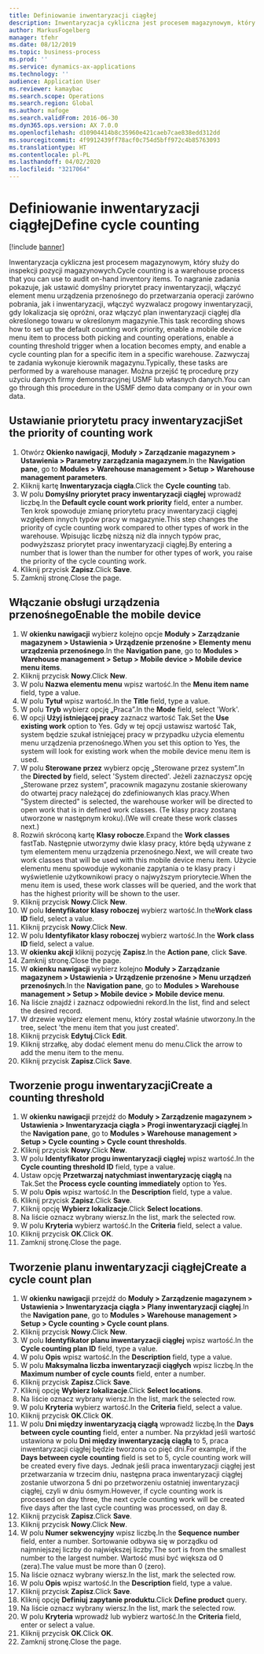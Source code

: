 ```yaml
---
title: Definiowanie inwentaryzacji ciągłej
description: Inwentaryzacja cykliczna jest procesem magazynowym, który służy do inspekcji pozycji magazynowych.
author: MarkusFogelberg
manager: tfehr
ms.date: 08/12/2019
ms.topic: business-process
ms.prod: ''
ms.service: dynamics-ax-applications
ms.technology: ''
audience: Application User
ms.reviewer: kamaybac
ms.search.scope: Operations
ms.search.region: Global
ms.author: mafoge
ms.search.validFrom: 2016-06-30
ms.dyn365.ops.version: AX 7.0.0
ms.openlocfilehash: d10904414b8c35960e421caeb7cae838edd312dd
ms.sourcegitcommit: 4f9912439ff78acf0c754d5bff972c4b85763093
ms.translationtype: HT
ms.contentlocale: pl-PL
ms.lasthandoff: 04/02/2020
ms.locfileid: "3217064"
---
```

# <a name="define-cycle-counting"></a><span data-ttu-id="420ee-103">Definiowanie inwentaryzacji ciągłej</span><span class="sxs-lookup"><span data-stu-id="420ee-103">Define cycle counting</span></span> 

[!include [banner](../../includes/banner.md)]

<span data-ttu-id="420ee-104">Inwentaryzacja cykliczna jest procesem magazynowym, który służy do inspekcji pozycji magazynowych.</span><span class="sxs-lookup"><span data-stu-id="420ee-104">Cycle counting is a warehouse process that you can use to audit on-hand inventory items.</span></span> <span data-ttu-id="420ee-105">To nagranie zadania pokazuje, jak ustawić domyślny priorytet pracy inwentaryzacji, włączyć element menu urządzenia przenośnego do przetwarzania operacji zarówno pobrania, jak i inwentaryzacji, włączyć wyzwalacz progowy inwentaryzacji, gdy lokalizacja się opróżni, oraz włączyć plan inwentaryzacji ciągłej dla określonego towaru w określonym magazynie.</span><span class="sxs-lookup"><span data-stu-id="420ee-105">This task recording shows how to set up the default counting work priority, enable a mobile device menu item to process both picking and counting operations, enable a counting threshold trigger when a location becomes empty, and enable a cycle counting plan for a specific item in a specific warehouse.</span></span> <span data-ttu-id="420ee-106">Zazwyczaj te zadania wykonuje kierownik magazynu.</span><span class="sxs-lookup"><span data-stu-id="420ee-106">Typically, these tasks are performed by a warehouse manager.</span></span> <span data-ttu-id="420ee-107">Można przejść tę procedurę przy użyciu danych firmy demonstracyjnej USMF lub własnych danych.</span><span class="sxs-lookup"><span data-stu-id="420ee-107">You can go through this procedure in the USMF demo data company or in your own data.</span></span>


## <a name="set-the-priority-of-counting-work"></a><span data-ttu-id="420ee-108">Ustawianie priorytetu pracy inwentaryzacji</span><span class="sxs-lookup"><span data-stu-id="420ee-108">Set the priority of counting work</span></span>
1. <span data-ttu-id="420ee-109">Otwórz **Okienko nawigacji**, **Moduły > Zarządzanie magazynem > Ustawienia > Parametry zarządzania magazynem**.</span><span class="sxs-lookup"><span data-stu-id="420ee-109">In the **Navigation pane**, go to **Modules > Warehouse management > Setup > Warehouse management parameters**.</span></span>
2. <span data-ttu-id="420ee-110">Kliknij kartę **Inwentaryzacja ciągła**.</span><span class="sxs-lookup"><span data-stu-id="420ee-110">Click the **Cycle counting** tab.</span></span>
3. <span data-ttu-id="420ee-111">W polu **Domyślny priorytet pracy inwentaryzacji ciągłej** wprowadź liczbę.</span><span class="sxs-lookup"><span data-stu-id="420ee-111">In the **Default cycle count work priority** field, enter a number.</span></span> <span data-ttu-id="420ee-112">Ten krok spowoduje zmianę priorytetu pracy inwentaryzacji ciągłej względem innych typów pracy w magazynie.</span><span class="sxs-lookup"><span data-stu-id="420ee-112">This step changes the priority of cycle counting work compared to other types of work in the warehouse.</span></span> <span data-ttu-id="420ee-113">Wpisując liczbę niższą niż dla innych typów prac, podwyższasz priorytet pracy inwentaryzacji ciągłej.</span><span class="sxs-lookup"><span data-stu-id="420ee-113">By entering a number that is lower than the number for other types of work, you raise the priority of the cycle counting work.</span></span>  
4. <span data-ttu-id="420ee-114">Kliknij przycisk **Zapisz**.</span><span class="sxs-lookup"><span data-stu-id="420ee-114">Click **Save**.</span></span>
5. <span data-ttu-id="420ee-115">Zamknij stronę.</span><span class="sxs-lookup"><span data-stu-id="420ee-115">Close the page.</span></span>

## <a name="enable-the-mobile-device"></a><span data-ttu-id="420ee-116">Włączanie obsługi urządzenia przenośnego</span><span class="sxs-lookup"><span data-stu-id="420ee-116">Enable the mobile device</span></span>
1. <span data-ttu-id="420ee-117">W **okienku nawigacji** wybierz kolejno opcje **Moduły > Zarządzanie magazynem > Ustawienia > Urządzenie przenośne > Elementy menu urządzenia przenośnego**.</span><span class="sxs-lookup"><span data-stu-id="420ee-117">In the **Navigation pane**, go to **Modules > Warehouse management > Setup > Mobile device > Mobile device menu items**.</span></span>
2. <span data-ttu-id="420ee-118">Kliknij przycisk **Nowy**.</span><span class="sxs-lookup"><span data-stu-id="420ee-118">Click **New**.</span></span>
3. <span data-ttu-id="420ee-119">W polu **Nazwa elementu menu** wpisz wartość.</span><span class="sxs-lookup"><span data-stu-id="420ee-119">In the **Menu item name** field, type a value.</span></span>
4. <span data-ttu-id="420ee-120">W polu **Tytuł** wpisz wartość.</span><span class="sxs-lookup"><span data-stu-id="420ee-120">In the **Title** field, type a value.</span></span>
5. <span data-ttu-id="420ee-121">W polu **Tryb** wybierz opcję „Praca”.</span><span class="sxs-lookup"><span data-stu-id="420ee-121">In the **Mode** field, select 'Work'.</span></span>
6. <span data-ttu-id="420ee-122">W opcji **Użyj istniejącej pracy** zaznacz wartość Tak.</span><span class="sxs-lookup"><span data-stu-id="420ee-122">Set the **Use existing work** option to Yes.</span></span> <span data-ttu-id="420ee-123">Gdy w tej opcji ustawisz wartość Tak, system będzie szukał istniejącej pracy w przypadku użycia elementu menu urządzenia przenośnego.</span><span class="sxs-lookup"><span data-stu-id="420ee-123">When you set this option to Yes, the system will look for existing work when the mobile device menu item is used.</span></span>  
7. <span data-ttu-id="420ee-124">W polu **Sterowane przez** wybierz opcję „Sterowane przez system”.</span><span class="sxs-lookup"><span data-stu-id="420ee-124">In the **Directed by** field, select 'System directed'.</span></span> <span data-ttu-id="420ee-125">Jeżeli zaznaczysz opcję „Sterowane przez system”, pracownik magazynu zostanie skierowany do otwartej pracy należącej do zdefiniowanych klas pracy.</span><span class="sxs-lookup"><span data-stu-id="420ee-125">When "System directed" is selected, the warehouse worker will be directed to open work that is in defined work classes.</span></span> <span data-ttu-id="420ee-126">(Te klasy pracy zostaną utworzone w następnym kroku).</span><span class="sxs-lookup"><span data-stu-id="420ee-126">(We will create these work classes next.)</span></span>  
8. <span data-ttu-id="420ee-127">Rozwiń skróconą kartę **Klasy robocze**.</span><span class="sxs-lookup"><span data-stu-id="420ee-127">Expand the **Work classes** fastTab.</span></span> <span data-ttu-id="420ee-128">Następnie utworzymy dwie klasy pracy, które będą używane z tym elementem menu urządzenia przenośnego.</span><span class="sxs-lookup"><span data-stu-id="420ee-128">Next, we will create two work classes that will be used with this mobile device menu item.</span></span> <span data-ttu-id="420ee-129">Użycie elementu menu spowoduje wykonanie zapytania o te klasy pracy i wyświetlenie użytkownikowi pracy o najwyższym priorytecie.</span><span class="sxs-lookup"><span data-stu-id="420ee-129">When the menu item is used, these work classes will be queried, and the work that has the highest priority will be shown to the user.</span></span>  
9. <span data-ttu-id="420ee-130">Kliknij przycisk **Nowy**.</span><span class="sxs-lookup"><span data-stu-id="420ee-130">Click **New**.</span></span>
10. <span data-ttu-id="420ee-131">W polu **Identyfikator klasy roboczej** wybierz wartość.</span><span class="sxs-lookup"><span data-stu-id="420ee-131">In the**Work class ID** field, select a value.</span></span>
11. <span data-ttu-id="420ee-132">Kliknij przycisk **Nowy**.</span><span class="sxs-lookup"><span data-stu-id="420ee-132">Click **New**.</span></span>
12. <span data-ttu-id="420ee-133">W polu **Identyfikator klasy roboczej** wybierz wartość.</span><span class="sxs-lookup"><span data-stu-id="420ee-133">In the **Work class ID** field, select a value.</span></span>
13. <span data-ttu-id="420ee-134">W **okienku akcji** kliknij pozycję **Zapisz**.</span><span class="sxs-lookup"><span data-stu-id="420ee-134">In the **Action pane**, click **Save**.</span></span>
14. <span data-ttu-id="420ee-135">Zamknij stronę.</span><span class="sxs-lookup"><span data-stu-id="420ee-135">Close the page.</span></span>
15. <span data-ttu-id="420ee-136">W **okienku nawigacji** wybierz kolejno **Moduły > Zarządzanie magazynem > Ustawienia > Urządzenie przenośne > Menu urządzeń przenośnych**.</span><span class="sxs-lookup"><span data-stu-id="420ee-136">In the **Navigation pane**, go to **Modules > Warehouse management > Setup > Mobile device > Mobile device menu**.</span></span>
16. <span data-ttu-id="420ee-137">Na liście znajdź i zaznacz odpowiedni rekord.</span><span class="sxs-lookup"><span data-stu-id="420ee-137">In the list, find and select the desired record.</span></span>
17. <span data-ttu-id="420ee-138">W drzewie wybierz element menu, który został właśnie utworzony.</span><span class="sxs-lookup"><span data-stu-id="420ee-138">In the tree, select 'the menu item that you just created'.</span></span>
18. <span data-ttu-id="420ee-139">Kliknij przycisk **Edytuj**.</span><span class="sxs-lookup"><span data-stu-id="420ee-139">Click **Edit**.</span></span>
19. <span data-ttu-id="420ee-140">Kliknij strzałkę, aby dodać element menu do menu.</span><span class="sxs-lookup"><span data-stu-id="420ee-140">Click the arrow to add the menu item to the menu.</span></span>
20. <span data-ttu-id="420ee-141">Kliknij przycisk **Zapisz**.</span><span class="sxs-lookup"><span data-stu-id="420ee-141">Click **Save**.</span></span>

## <a name="create-a-counting-threshold"></a><span data-ttu-id="420ee-142">Tworzenie progu inwentaryzacji</span><span class="sxs-lookup"><span data-stu-id="420ee-142">Create a counting threshold</span></span>
1. <span data-ttu-id="420ee-143">W **okienku nawigacji** przejdź do **Moduły > Zarządzenie magazynem > Ustawienia > Inwentaryzacja ciągła > Progi inwentaryzacji ciągłej**.</span><span class="sxs-lookup"><span data-stu-id="420ee-143">In the **Navigation pane**, go to **Modules > Warehouse management > Setup > Cycle counting > Cycle count thresholds**.</span></span>
2. <span data-ttu-id="420ee-144">Kliknij przycisk **Nowy**.</span><span class="sxs-lookup"><span data-stu-id="420ee-144">Click **New**.</span></span>
3. <span data-ttu-id="420ee-145">W polu **Identyfikator progu inwentaryzacji ciągłej** wpisz wartość.</span><span class="sxs-lookup"><span data-stu-id="420ee-145">In the **Cycle counting threshold ID** field, type a value.</span></span>
4. <span data-ttu-id="420ee-146">Ustaw opcję **Przetwarzaj natychmiast inwentaryzację ciągłą** na Tak.</span><span class="sxs-lookup"><span data-stu-id="420ee-146">Set the **Process cycle counting immediately** option to Yes.</span></span>
5. <span data-ttu-id="420ee-147">W polu **Opis** wpisz wartość.</span><span class="sxs-lookup"><span data-stu-id="420ee-147">In the **Description** field, type a value.</span></span>
6. <span data-ttu-id="420ee-148">Kliknij przycisk **Zapisz**.</span><span class="sxs-lookup"><span data-stu-id="420ee-148">Click **Save**.</span></span>
7. <span data-ttu-id="420ee-149">Kliknij opcję **Wybierz lokalizacje**.</span><span class="sxs-lookup"><span data-stu-id="420ee-149">Click **Select locations**.</span></span>
8. <span data-ttu-id="420ee-150">Na liście oznacz wybrany wiersz.</span><span class="sxs-lookup"><span data-stu-id="420ee-150">In the list, mark the selected row.</span></span>
9. <span data-ttu-id="420ee-151">W polu **Kryteria** wybierz wartość.</span><span class="sxs-lookup"><span data-stu-id="420ee-151">In the **Criteria** field, select a value.</span></span>
10. <span data-ttu-id="420ee-152">Kliknij przycisk **OK**.</span><span class="sxs-lookup"><span data-stu-id="420ee-152">Click **OK**.</span></span>
11. <span data-ttu-id="420ee-153">Zamknij stronę.</span><span class="sxs-lookup"><span data-stu-id="420ee-153">Close the page.</span></span>

## <a name="create-a-cycle-count-plan"></a><span data-ttu-id="420ee-154">Tworzenie planu inwentaryzacji ciągłej</span><span class="sxs-lookup"><span data-stu-id="420ee-154">Create a cycle count plan</span></span>
1. <span data-ttu-id="420ee-155">W **okienku nawigacji** przejdź do **Moduły > Zarządzenie magazynem > Ustawienia > Inwentaryzacja ciągła > Plany inwentaryzacji ciągłej**.</span><span class="sxs-lookup"><span data-stu-id="420ee-155">In the **Navigation pane**, go to **Modules > Warehouse management > Setup > Cycle counting > Cycle count plans**.</span></span>
2. <span data-ttu-id="420ee-156">Kliknij przycisk **Nowy**.</span><span class="sxs-lookup"><span data-stu-id="420ee-156">Click **New**.</span></span>
3. <span data-ttu-id="420ee-157">W polu **Identyfikator planu inwentaryzacji ciągłej** wpisz wartość.</span><span class="sxs-lookup"><span data-stu-id="420ee-157">In the **Cycle counting plan ID** field, type a value.</span></span>
4. <span data-ttu-id="420ee-158">W polu **Opis** wpisz wartość.</span><span class="sxs-lookup"><span data-stu-id="420ee-158">In the **Description** field, type a value.</span></span>
5. <span data-ttu-id="420ee-159">W polu **Maksymalna liczba inwentaryzacji ciągłych** wpisz liczbę.</span><span class="sxs-lookup"><span data-stu-id="420ee-159">In the **Maximum number of cycle counts** field, enter a number.</span></span>
6. <span data-ttu-id="420ee-160">Kliknij przycisk **Zapisz**.</span><span class="sxs-lookup"><span data-stu-id="420ee-160">Click **Save**.</span></span>
7. <span data-ttu-id="420ee-161">Kliknij opcję **Wybierz lokalizacje**.</span><span class="sxs-lookup"><span data-stu-id="420ee-161">Click **Select locations**.</span></span>
8. <span data-ttu-id="420ee-162">Na liście oznacz wybrany wiersz.</span><span class="sxs-lookup"><span data-stu-id="420ee-162">In the list, mark the selected row.</span></span>
9. <span data-ttu-id="420ee-163">W polu **Kryteria** wybierz wartość.</span><span class="sxs-lookup"><span data-stu-id="420ee-163">In the **Criteria** field, select a value.</span></span>
10. <span data-ttu-id="420ee-164">Kliknij przycisk **OK**.</span><span class="sxs-lookup"><span data-stu-id="420ee-164">Click **OK**.</span></span>
11. <span data-ttu-id="420ee-165">W polu **Dni między inwentaryzacją ciągłą** wprowadź liczbę.</span><span class="sxs-lookup"><span data-stu-id="420ee-165">In the **Days between cycle counting** field, enter a number.</span></span> <span data-ttu-id="420ee-166">Na przykład jeśli wartość ustawiona w polu **Dni między inwentaryzacją ciągłą** to 5, praca inwentaryzacji ciągłej będzie tworzona co pięć dni.</span><span class="sxs-lookup"><span data-stu-id="420ee-166">For example, if the **Days between cycle counting** field is set to 5, cycle counting work will be created every five days.</span></span> <span data-ttu-id="420ee-167">Jednak jeśli praca inwentaryzacji ciągłej jest przetwarzania w trzecim dniu, następna praca inwentaryzacji ciągłej zostanie utworzona 5 dni po przetworzeniu ostatniej inwentaryzacji ciągłej, czyli w dniu ósmym.</span><span class="sxs-lookup"><span data-stu-id="420ee-167">However, if cycle counting work is processed on day three, the next cycle counting work will be created five days after the last cycle counting was processed, on day 8.</span></span>  
12. <span data-ttu-id="420ee-168">Kliknij przycisk **Zapisz**.</span><span class="sxs-lookup"><span data-stu-id="420ee-168">Click **Save**.</span></span>
13. <span data-ttu-id="420ee-169">Kliknij przycisk **Nowy**.</span><span class="sxs-lookup"><span data-stu-id="420ee-169">Click **New**.</span></span>
14. <span data-ttu-id="420ee-170">W polu **Numer sekwencyjny** wpisz liczbę.</span><span class="sxs-lookup"><span data-stu-id="420ee-170">In the **Sequence number** field, enter a number.</span></span> <span data-ttu-id="420ee-171">Sortowanie odbywa się w porządku od najmniejszej liczby do największej liczby.</span><span class="sxs-lookup"><span data-stu-id="420ee-171">The sort is from the smallest number to the largest number.</span></span> <span data-ttu-id="420ee-172">Wartość musi być większa od 0 (zera).</span><span class="sxs-lookup"><span data-stu-id="420ee-172">The value must be more than 0 (zero).</span></span>  
15. <span data-ttu-id="420ee-173">Na liście oznacz wybrany wiersz.</span><span class="sxs-lookup"><span data-stu-id="420ee-173">In the list, mark the selected row.</span></span>
16. <span data-ttu-id="420ee-174">W polu **Opis** wpisz wartość.</span><span class="sxs-lookup"><span data-stu-id="420ee-174">In the **Description** field, type a value.</span></span>
17. <span data-ttu-id="420ee-175">Kliknij przycisk **Zapisz**.</span><span class="sxs-lookup"><span data-stu-id="420ee-175">Click **Save**.</span></span>
18. <span data-ttu-id="420ee-176">Kliknij opcję **Definiuj zapytanie produktu**.</span><span class="sxs-lookup"><span data-stu-id="420ee-176">Click **Define product** query.</span></span>
19. <span data-ttu-id="420ee-177">Na liście oznacz wybrany wiersz.</span><span class="sxs-lookup"><span data-stu-id="420ee-177">In the list, mark the selected row.</span></span>
20. <span data-ttu-id="420ee-178">W polu **Kryteria** wprowadź lub wybierz wartość.</span><span class="sxs-lookup"><span data-stu-id="420ee-178">In the **Criteria** field, enter or select a value.</span></span>
21. <span data-ttu-id="420ee-179">Kliknij przycisk **OK**.</span><span class="sxs-lookup"><span data-stu-id="420ee-179">Click **OK**.</span></span>
22. <span data-ttu-id="420ee-180">Zamknij stronę.</span><span class="sxs-lookup"><span data-stu-id="420ee-180">Close the page.</span></span>

